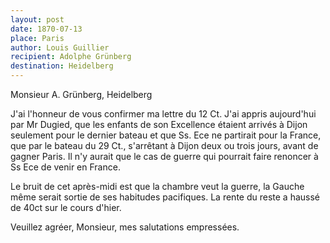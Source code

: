 ```yaml
---
layout: post
date: 1870-07-13
place: Paris
author: Louis Guillier
recipient: Adolphe Grünberg
destination: Heidelberg
---
```


Monsieur A. Grünberg, Heidelberg

J'ai l'honneur de vous confirmer ma lettre du 12 Ct. J'ai appris aujourd'hui
par Mr Dugied, que les enfants de son Excellence étaient arrivés à Dijon
seulement pour le dernier bateau et que Ss. Ece ne partirait pour la France,
que par le bateau du 29 Ct., s'arrêtant à Dijon deux ou trois jours, avant de
gagner Paris.
Il n'y aurait que le cas de guerre qui pourrait faire renoncer à Ss Ece de
venir en France.

Le bruit de cet après-midi est que la chambre veut la guerre, la Gauche même
serait sortie de ses habitudes pacifiques. La rente du reste a haussé de 40ct
sur le cours d'hier.

Veuillez agréer, Monsieur, mes salutations empressées.
